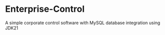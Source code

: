 # Enterprise-Control
 A simple corporate control software with MySQL database integration using JDK21
